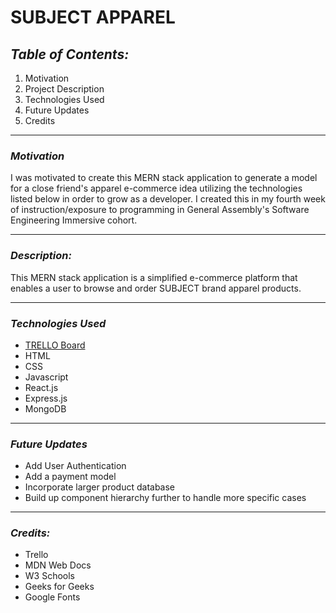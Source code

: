 # **SUBJECT APPAREL**

## **_Table of Contents:_**

1. Motivation
2. Project Description
3. Technologies Used
4. Future Updates
5. Credits

---

### **_Motivation_**

I was motivated to create this MERN stack application to generate a model for a close friend's apparel e-commerce idea utilizing the technologies listed below in order to grow as a developer. I created this in my fourth week of instruction/exposure to programming in General Assembly's Software Engineering Immersive cohort.

---

### **_Description:_**

This MERN stack application is a simplified e-commerce platform that enables a user to browse and order SUBJECT brand apparel products.

---

### **_Technologies Used_**

- [TRELLO Board](https://trello.com/b/8mYoyyHV/subject-apparel-e-commerce)
- HTML
- CSS
- Javascript
- React.js
- Express.js
- MongoDB

---

### **_Future Updates_**

- Add User Authentication
- Add a payment model
- Incorporate larger product database
- Build up component hierarchy further to handle more specific cases

---

### **_Credits:_**

- Trello
- MDN Web Docs
- W3 Schools
- Geeks for Geeks
- Google Fonts
